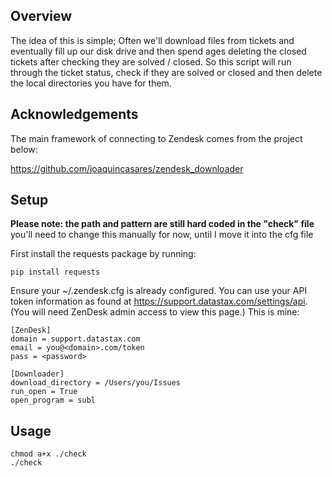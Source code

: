 Overview
--------

The idea of this is simple; Often we'll download files from tickets and eventually fill up our disk drive and then spend ages deleting the closed tickets after checking they are solved / closed. So this script will run through the ticket status, check if they are solved or closed and then delete the local directories you have for them.

Acknowledgements
----------------

The main framework of connecting to Zendesk comes from the project below:

https://github.com/joaquincasares/zendesk_downloader

Setup
-----

**Please note: the path and pattern are still hard coded in the "check" file** you'll need to change this manually for now, until I move it into the cfg file

First install the requests package by running:

    pip install requests

Ensure your ~/.zendesk.cfg is already configured.
You can use your API token information as found at https://support.datastax.com/settings/api.
(You will need ZenDesk admin access to view this page.)
This is mine:

    [ZenDesk]
    domain = support.datastax.com
    email = you@<domain>.com/token
    pass = <password>

    [Downloader]
    download_directory = /Users/you/Issues
    run_open = True
    open_program = subl


Usage
-----

    chmod a+x ./check
    ./check 

